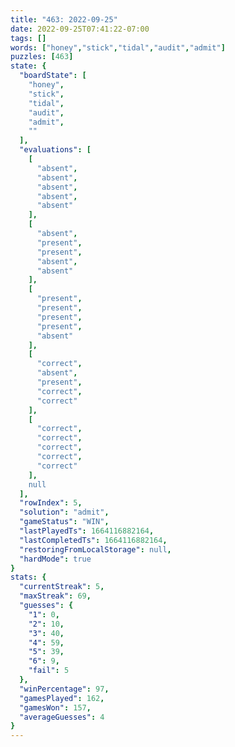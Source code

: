 ```yaml
---
title: "463: 2022-09-25"
date: 2022-09-25T07:41:22-07:00
tags: []
words: ["honey","stick","tidal","audit","admit"]
puzzles: [463]
state: {
  "boardState": [
    "honey",
    "stick",
    "tidal",
    "audit",
    "admit",
    ""
  ],
  "evaluations": [
    [
      "absent",
      "absent",
      "absent",
      "absent",
      "absent"
    ],
    [
      "absent",
      "present",
      "present",
      "absent",
      "absent"
    ],
    [
      "present",
      "present",
      "present",
      "present",
      "absent"
    ],
    [
      "correct",
      "absent",
      "present",
      "correct",
      "correct"
    ],
    [
      "correct",
      "correct",
      "correct",
      "correct",
      "correct"
    ],
    null
  ],
  "rowIndex": 5,
  "solution": "admit",
  "gameStatus": "WIN",
  "lastPlayedTs": 1664116882164,
  "lastCompletedTs": 1664116882164,
  "restoringFromLocalStorage": null,
  "hardMode": true
}
stats: {
  "currentStreak": 5,
  "maxStreak": 69,
  "guesses": {
    "1": 0,
    "2": 10,
    "3": 40,
    "4": 59,
    "5": 39,
    "6": 9,
    "fail": 5
  },
  "winPercentage": 97,
  "gamesPlayed": 162,
  "gamesWon": 157,
  "averageGuesses": 4
}
---
```


<!-- more -->
